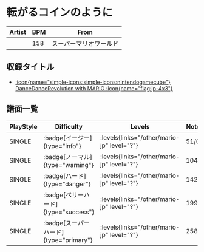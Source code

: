 # 転がるコインのように

|Artist|BPM|From|
|------|---|----|
||158|スーパーマリオワールド|

## 収録タイトル

- [:icon{name="simple-icons:simple-icons:nintendogamecube"} DanceDanceRevolution with MARIO :icon{name="flag:jp-4x3"}](/other/mario-jp)

## 譜面一覧

|PlayStyle|Difficulty|Levels|Notes|Movie|
|---------|----------|------|-----|-----|
|SINGLE| :badge[イージー]{type="info"}| :levels{links="/other/mario-jp" level="?"}|51/0||
|SINGLE| :badge[ノーマル]{type="warning"}| :levels{links="/other/mario-jp" level="?"}|104/0||
|SINGLE| :badge[ハード]{type="danger"}| :levels{links="/other/mario-jp" level="?"}|142/0||
|SINGLE| :badge[ベリーハード]{type="success"}| :levels{links="/other/mario-jp" level="?"}|199/0||
|SINGLE| :badge[スーパーハード]{type="primary"}| :levels{links="/other/mario-jp" level="?"}|258/0||
